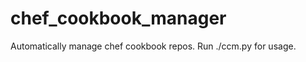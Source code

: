 chef_cookbook_manager
=====================

Automatically manage chef cookbook repos. Run ./ccm.py for usage.


